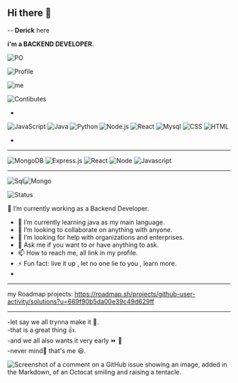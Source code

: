 ## Hi there 👋



--
**Derick** here



**i'm a BACKEND DEVELOPER**.


![PO](https://github-readme-stats.vercel.app/api?username=DerrickObeng&theme=dark&show_icon=true&hide_border=fale&include_commits=false&count_private=true&custom_title=Derick%20Obeng's%20GitHub%20Stats)


![Profile](https://github-readme-stats.vercel.app/api?username=DerrickObeng&theme=default&show_icons=true&count_private=false&hide_border=false&stars_icon=30&include_commits=true&custom_title=Derick%20Obeng's%20GitHub%20Stats)




![me](https://github-readme-stats.vercel.app/api?username=DerrickObeng&theme=default&show_icons=true&hide_border=true&count_private=true&rank_icon=github&custom_title=Derick%20Obeng's%20GitHub%20Stats&show_=true&from=Derrickobeng)




![Contibutes](https://github-readme-streak-stats.herokuapp.com/?user=DerrickObeng&theme=default&hide_border=true&show_icon=true)






-
![JavaScript](https://img.shields.io/badge/JavaScript-yellow?logo=javascript&logoColor=white&style=flat-square)
![Java](https://img.shields.io/badge/Java-white0orange?logo=java&logoColor=white&style=flat-square)
![Python](https://img.shields.io/badge/Python-blue?logo=python&logoColor=white&style=flat-square)
![Node.js](https://img.shields.io/badge/Node.js-green?logo=node.js&logoColor=white&style=flat-square)
![React](https://img.shields.io/badge/React-blue?logo=react&logocolor=white&style=flat-square)
![Mysql](https://img.shields.io/badge/MySQL-fiineblue?logo=mysql&logoColor=black&style=flat-square)
![CSS](https://img.shields.io/badge/CSS-orange?logo=css3&logoColor=white&style=flat-square)
![HTML](https://img.shields.io/badge/HTML-blue?logo=html5&logoColor=orange&style=flat-square)

-

----
![MongoDB](https://img.shields.io/badge/MongoDB-%2347A248?style=for-the-badge&logo=mongodb&logoColor=white)
![Express.js](https://img.shields.io/badge/Express.js-%23404d59?style=for-the-badge&logo=express&logoColor=white)
![React](https://img.shields.io/badge/React-blue?style=for-the-badge&logo=react&logoColor=whiteblue)
![Node](https://img.shields.io/badge/Node.js-%23A8B9CC?style=for-the-badge&logo=node.js&logoColor=white)
![Javascript](https://img.shields.io/badge/Javascript-yellow?style=for-the-badge&logo=javascript&logoColor=black)

---




![Sql](https://img.shields.io/badge/SQL-yellow?logo=sql&logoColor=blue&style=flat-square)![Mongo](https://img.shields.io/badge/Mongo-green?logo=mongo&logoColor=white&style=flat-square)





![Status](https://img.shields.io/badge/status-active-brightgreen?java&logoColor=white&style=flat-square
)






<!--
**Derick-Obeng/Derick-Obeng** is a ✨ _special_ ✨ repository because its `README.md` (this file) appears on your GitHub profile.

Here are some ideas to get you started:


- 🔭 I’m currently working on ...
- 🌱 I’m currently learning ...
- 👯 I’m looking to collaborate on ...
- 🤔 I’m looking for help with ...
- 💬 Ask me about ...
- 📫 How to reach me: ...
- 😄 Pronouns: ...
- ⚡ Fun fact: ...
-->
🔭 I’m currently working as a Backend Developer.
- 🌱 I’m currently learning java as my main language.
- 👯 I’m looking to collaborate on anything with anyone.
- 🤔 I’m looking for help with organizations and enterprises.
- 💬 Ask me if you want to or have anything to ask.
- 📫 How to reach me, all link in my profile.
- ⚡ Fun fact: live it up , let no one lie to you , learn more.
- 



----

my Roadmap projects: https://roadmap.sh/projects/github-user-activity/solutions?u=669f90b5da00e39c49d629ff

----



-let say we all trynna make it 🥇.  
-that is a great thing 👍.  
-and we all also wants it very early ⏩ 🚤  
-never mind🙂 that's me 😆.  


![Screenshot of a comment on a GitHub issue showing an image, added in the Markdown, of an Octocat smiling and raising a tentacle.](https://avatars0.githubusercontent.com/u/14798731?s=1000&v=10&backgroundColor=black)

